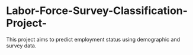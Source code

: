 # Labor-Force-Survey-Classification-Project-
This project aims to predict employment status using demographic and survey data.
